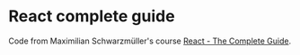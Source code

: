 # React complete guide

Code from Maximilian Schwarzmüller's course [React - The Complete Guide][1].

[1]: https://www.udemy.com/course/react-the-complete-guide-incl-redux/
